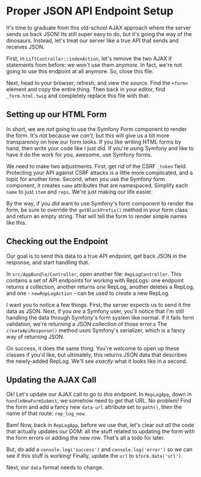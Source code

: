 # Proper JSON API Endpoint Setup

It's time to graduate from this old-school AJAX approach where the server sends
us back JSON! Its still super easy to do, but it's going the way of the dinosaurs.
Instead, let's treat our server like a true API that sends and receives JSON.

First, in `LiftController::indexAction`, let's remove the two AJAX if statements
from before: we won't use them anymore. In fact, we're not going to use this endpoint
at all anymore. So, close this file.

Next, head to your browser, refresh, and view the source. Find the `<form>` element
and copy the entire thing. Then back in your editor, find `_form.html.twig` and
completely replace this file with that.

## Setting up our HTML Form

In short, we are *not* going to use the Symfony Form component to render the form.
It's not because we *can't*, but this will give us a bit more transparency on how
our form looks. If you like writing HTML forms by hand, then write your code like
I just did. If you're using Symfony and like to have *it* do the work for you,
awesome, use Symfony forms.

We need to make two adjustments. First, get rid of the CSRF `_token` field. Protecting
your API against CSRF attacks is a little more complicated, and a topic for another
time. Second, when you use the Symfony form component, it creates `name` attributes
that are namespaced. Simplify each `name` to just `item` and `reps`. We're just
making our life easier.

By the way, if you *did* want to use Symfony's form component to render the form,
be sure to override the `getBlockPrefix()` method in your form class and return
an empty string. That will tell the form to render simple names like this.

## Checking out the Endpoint

Our goal is to send this data to a true API endpoint, get back JSON in the response,
and start handling that.

In `src/AppBundle/Controller`, open another file: `RepLogController`. This contains
a set of API endpoints for working with RepLogs: one endpoint returns a collection,
another returns *one* RepLog, another deletes a RepLog, and one - `newRepLogAction` -
can be used to *create* a new RepLog.

I want you to notice a few things. First, the server expects us to send it the data
as JSON. Next, if you *are* a Symfony user, you'll notice that I'm still handling
the data through Symfony's form system like normal. If it fails form validation,
we're returning a JSON collection of those error.s The `createApiResponse()` method
uses Symfony's serializer, which is a fancy way of returning JSON.

On success, it does the same thing. You're welcome to open up these classes if you'd
like, but ultimately, this returns JSON data that describes the newly-added RepLog.
We'll see *exactly* what it looks like in a second.

## Updating the AJAX Call

Ok! Let's update our AJAX call to go to *this* endpoint. In `RepLogApp`, down in
`handleNewFormSubmit`, we somehow need to get that URL. No problem! Find the form
and add a fancy new `data-url` attribute set to `path()`, then the name of that
route: `rep_log_new`.

Bam! Now, back in `RepLogApp`, before we use that, let's clear out *all* the code
that actually updates our DOM: all the stuff related to updating the form with the
form errors or adding the new row. That's all a todo for later.

But, *do* add a `console.log('success')` and `console.log('error')` so we can see
if this stuff is working! Finally, update the `url` to `$form.data('url')`.

Next, our `data` format needs to change.

